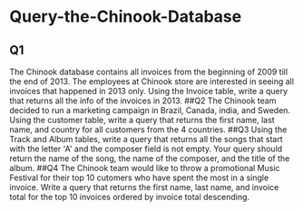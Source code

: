 # Query-the-Chinook-Database
## Q1 
The Chinook database contains all invoices from the beginning of 2009 till 
the end of 2013. The employees at Chinook store are interested in seeing 
all invoices that happened in 2013 only. Using the Invoice table, write a 
query that returns all the info of the invoices in 2013.
##Q2
The Chinook team decided to run a marketing campaign in Brazil, 
Canada, india, and Sweden. Using the customer table, write a query 
that returns the first name, last name, and country for all customers 
from the 4 countries.
##Q3
Using the Track and Album tables, write a query that returns all the songs that
start with the letter 'A' and the composer field is not empty. Your query 
should return the name of the song, the name of the composer, and the title of
the album.
##Q4
The Chinook team would like to throw a promotional Music Festival for their top
10 cutomers who have spent the most in a single invoice. 
Write a query that returns the first name, last name, and invoice total for 
the top 10 invoices ordered by invoice total descending.
